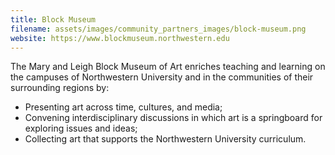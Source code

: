 ```yaml
---
title: Block Museum
filename: assets/images/community_partners_images/block-museum.png
website: https://www.blockmuseum.northwestern.edu
---
```


The Mary and Leigh Block Museum of Art enriches teaching and learning on the campuses of Northwestern University and in the communities of their surrounding regions by: 

* Presenting art across time, cultures, and media;
* Convening interdisciplinary discussions in which art is a springboard for exploring issues and ideas; 
* Collecting art that supports the Northwestern University curriculum.